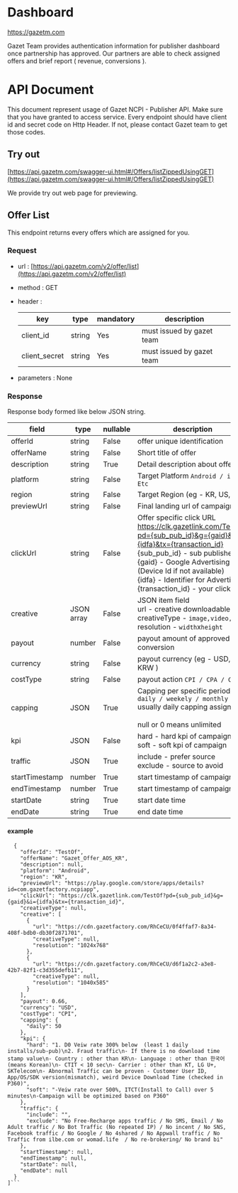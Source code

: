 
# Dashboard
https://gazetm.com

Gazet Team provides authentication information for publisher dashboard once partnership has approved.
Our partners are able to check assigned offers and brief report ( revenue, conversions ).


# API Document

This document represent usage of Gazet NCPI - Publisher API.
Make sure that you have granted to access service.
Every endpoint should have client id and secret code on Http Header. 
If not, please contact Gazet team to get those codes.

## Try out
[https://api.gazetm.com/swagger-ui.html#/Offers/listZippedUsingGET](https://api.gazetm.com/swagger-ui.html#/Offers/listZippedUsingGET)

We provide try out web page for previewing.

## Offer List

This endpoint returns every offers which are assigned for you.

### Request
- url : [https://api.gazetm.com/v2/offer/list](https://api.gazetm.com/v2/offer/list)
- method : GET
- header : 

   key            |type                          | mandatory | description 
	----------------|-----------------------| -------------|-----------------------------
	 client_id 			| string           | Yes | must issued by gazet team 
	 client_secret	| string           | Yes | must issued by gazet team 
- parameters : None

### Response

Response body formed like below JSON string.

 field | type | nullable | description 
------|-------|----------|-------------
 offerId | string | False | offer unique identification 
 offerName | string | False | Short title of offer  
 description | string | True | Detail description about offer 
 platform | string | False | Target Platform `Android / iOS / Etc` 
 region | string | False | Target Region (eg - KR, US, JP ) 
 previewUrl | string | False | Final landing url of campaign 
 clickUrl | string | False | Offer specific click URL <br> https://clk.gazetlink.com/TestOf?pd={sub_pub_id}&g={gaid}&i={idfa}&tx={transaction_id} <br> {sub_pub_id} - sub publisher id <br> {gaid} - Google Advertising ID (Device Id if not available) <br> {idfa} - Identifier for Advertisers <br> {transaction_id} - your click id 
 creative | JSON array | False | JSON item field <br> url - creative downloadable url <br> creativeType - `image,video,etc` <br> resolution - `width`x`height` 
 payout | number | False | payout amount of approved conversion 
 currency | string | False | payout currency (eg - USD, KRW ) 
 costType | string | False | payout action `CPI / CPA / CPM`
 capping | JSON | True | Capping per specific period <br> `daily / weekely / monthly` <br> usually daily capping assigned <br><br> null or 0 means unlimited 
 kpi | JSON | False | hard - hard kpi of campaign <br> soft - soft kpi of campaign 
 traffic | JSON | True | include - prefer source <br> exclude - source to avoid 
 startTimestamp | number | True | start timestamp of campaign 
 endTimestamp | number | True | start timestamp of campaign 
 startDate | string | True | start date time 
 endDate | string | True | end date time 

#### example
```[
  {
    "offerId": "TestOf",
    "offerName": "Gazet_Offer_AOS_KR",
    "description": null,
    "platform": "Android",
    "region": "KR",
    "previewUrl": "https://play.google.com/store/apps/details?id=com.gazetfactory.ncpiapp",
    "clickUrl": "https://clk.gazetlink.com/TestOf?pd={sub_pub_id}&g={gaid}&i={idfa}&tx={transaction_id}",
    "creativeType": null,
    "creative": [
      {
        "url": "https://cdn.gazetfactory.com/RhCeCU/0f4ffaf7-8a34-408f-bdb0-db30f2871701",
        "creativeType": null,
        "resolution": "1024x768"
      },
      {
        "url": "https://cdn.gazetfactory.com/RhCeCU/d6f1a2c2-a3e8-42b7-82f1-c3d355defb11",
        "creativeType": null,
        "resolution": "1040x585"
      }
    ],
    "payout": 0.66,
    "currency": "USD",
    "costType": "CPI",
    "capping": {
      "daily": 50
    },
    "kpi": {
      "hard": "1. D0 Veiw rate 300% below  (least 1 daily installs/sub-pub)\n2. Fraud traffic\n- If there is no download time stamp value\n- Country : other than KR\n- Language : other than 한국어 (means Korean)\n- CTIT < 10 sec\n- Carrier : other than KT, LG U+, SKTelecom\n- Abnormal Traffic can be proven - Customer User ID, App/OS/SDK version(mismatch), weird Device Download Time (checked in P360)",
      "soft": "-Veiw rate over 500%, ITCT(Install to Call) over 5 minutes\n-Campaign will be optimized based on P360"
    },
    "traffic": {
      "include": "",
      "exclude": "No Free-Recharge apps traffic / No SMS, Email / No Adult traffic / No Bot Traffic (No repeated IP) / No incent / No SNS, Facebook traffic / No Google / No 4shared / No Appwall traffic / No Traffic from ilbe.com or womad.life  / No re-brokering/ No brand bi"
    },
    "startTimestamp": null,
    "endTimestamp": null,
    "startDate": null,
    "endDate": null
  }
]```
